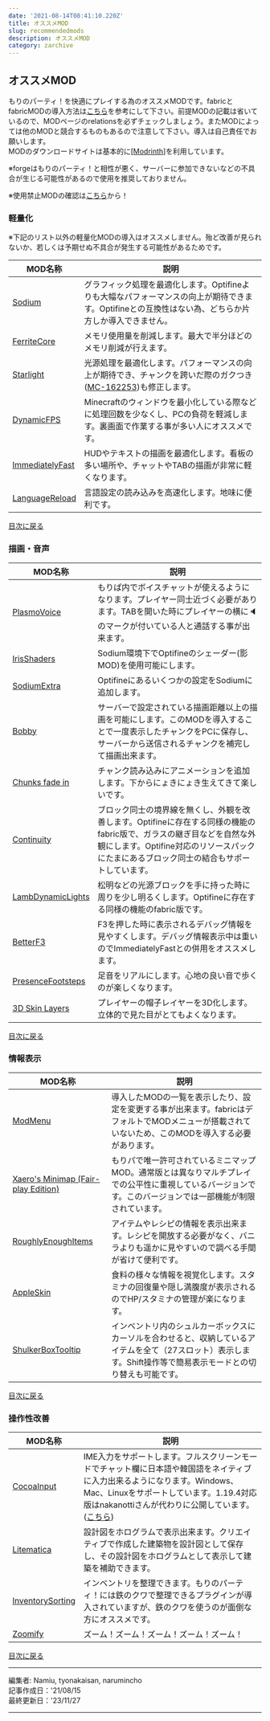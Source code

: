 ```yaml
---
date: '2021-08-14T08:41:10.220Z'
title: オススメMOD
slug: recommendedmods
description: オススメMOD
category: zarchive
---
```

## オススメMOD

もりのパーティ！を快適にプレイする為のオススメMODです。fabricとfabricMODの導入方法は[こちら](https://wiki.morino.party/performanceup)を参考にして下さい。前提MODの記載は省いているので、MODページのrelationsを必ずチェックしましょう。またMODによっては他のMODと競合するものもあるので注意して下さい。導入は自己責任でお願いします。  
MODのダウンロードサイトは基本的に[[Modrinth](https://modrinth.com/)]を利用しています。

※forgeはもりのパーティ！と相性が悪く、サーバーに参加できないなどの不具合が生じる可能性があるので使用を推奨しておりません。

※使用禁止MODの確認は[こちら](https://wiki.morino.party/bannedmods)から！

### 軽量化

※下記のリスト以外の軽量化MODの導入はオススメしません。殆ど改善が見られないか、若しくは予期せぬ不具合が発生する可能性があるためです。

| MOD名称 | 説明 |
| ------- | ------- |
| [Sodium](https://modrinth.com/mod/sodium) | グラフィック処理を最適化します。Optifineよりも大幅なパフォーマンスの向上が期待できます。Optifineとの互換性はない為、どちらか片方しか導入できません。 |
| [FerriteCore](https://modrinth.com/mod/ferrite-core) | メモリ使用量を削減します。最大で半分ほどのメモリ削減が行えます。 |
| [Starlight](https://modrinth.com/mod/starlight) | 光源処理を最適化します。パフォーマンスの向上が期待でき、チャンクを跨いだ際のガクつき([MC-162253](https://bugs.mojang.com/browse/MC-162253))も修正します。 |
| [DynamicFPS](https://modrinth.com/mod/dynamic-fps) | Minecraftのウィンドウを最小化している際などに処理回数を少なくし、PCの負荷を軽減します。裏画面で作業する事が多い人にオススメです。 |
| [ImmediatelyFast](https://modrinth.com/mod/immediatelyfast) | HUDやテキストの描画を最適化します。看板の多い場所や、チャットやTABの描画が非常に軽くなります。 |
| [LanguageReload](https://modrinth.com/mod/language-reload) | 言語設定の読み込みを高速化します。地味に便利です。 |

[目次に戻る](#index)

### 描画・音声

| MOD名称 | 説明 |
| ------- | ------- |
| [PlasmoVoice](https://modrinth.com/plugin/plasmo-voice) | もりぱ内でボイスチャットが使えるようになります。プレイヤー同士近づく必要があります。TABを開いた時にプレイヤーの横に🔈のマークが付いている人と通話する事が出来ます。 |
| [IrisShaders](https://modrinth.com/mod/iris) | Sodium環境下でOptifineのシェーダー(影MOD)を使用可能にします。 |
| [SodiumExtra](https://modrinth.com/mod/sodium-extra) | Optifineにあるいくつかの設定をSodiumに追加します。 |
| [Bobby](https://modrinth.com/mod/bobby) | サーバーで設定されている描画距離以上の描画を可能にします。このMODを導入することで一度表示したチャンクをPCに保存し、サーバーから送信されるチャンクを補完して描画出来ます。 |
| [Chunks fade in](https://modrinth.com/mod/chunks-fade-in) | チャンク読み込みにアニメーションを追加します。下からにょきにょき生えてきて楽しいです。 |
| [Continuity](https://modrinth.com/mod/continuity) | ブロック同士の境界線を無くし、外観を改善します。Optifineに存在する同様の機能のfabric版で、ガラスの継ぎ目などを自然な外観にします。Optifine対応のリソースパックにたまにあるブロック同士の結合もサポートしています。 |
| [LambDynamicLights](https://modrinth.com/mod/lambdynamiclights) | 松明などの光源ブロックを手に持った時に周りを少し明るくします。Optifineに存在する同様の機能のfabric版です。 |
| [BetterF3](https://modrinth.com/mod/betterf3) | F3を押した時に表示されるデバッグ情報を見やすくします。デバッグ情報表示中は重いのでImmediatelyFastとの併用をオススメします。 |
| [PresenceFootsteps](https://modrinth.com/mod/presence-footsteps) | 足音をリアルにします。心地の良い音で歩くのが楽しくなります。 |
| [3D Skin Layers](https://modrinth.com/mod/3dskinlayers) | プレイヤーの帽子レイヤーを3D化します。立体的で見た目がとてもよくなります。 |

[目次に戻る](#index)

### 情報表示

| MOD名称 | 説明 |
| ------- | ------- |
| [ModMenu](https://modrinth.com/mod/modmenu) | 導入したMODの一覧を表示したり、設定を変更する事が出来ます。fabricはデフォルトでMODメニューが搭載されていないため、このMODを導入する必要があります。 |
| [Xaero's Minimap (Fair-play Edition)](https://www.curseforge.com/minecraft/mc-mods/xaeros-minimap-fair-play-edition) | もりパで唯一許可されているミニマップMOD。通常版とは異なりマルチプレイでの公平性に重視しているバージョンです。このバージョンでは一部機能が制限されています。 |
| [RoughlyEnoughItems](https://modrinth.com/mod/rei) | アイテムやレシピの情報を表示出来ます。レシピを開放する必要がなく、バニラよりも遥かに見やすいので調べる手間が省けて便利です。 |
| [AppleSkin](https://modrinth.com/mod/appleskin) | 食料の様々な情報を視覚化します。スタミナの回復量や隠し満腹度が表示されるのでHP/スタミナの管理が楽になります。 |
| [ShulkerBoxTooltip](https://modrinth.com/mod/shulkerboxtooltip) | インベントリ内のシュルカーボックスにカーソルを合わせると、収納しているアイテムを全て（27スロット）表示します。Shift操作等で簡易表示モードとの切り替えも可能です。 |

[目次に戻る](#index)

### 操作性改善

| MOD名称 | 説明 |
| ------- | ------- |
| [CocoaInput](https://www.curseforge.com/minecraft/mc-mods/cocoainput) | IME入力をサポートします。フルスクリーンモードでチャット欄に日本語や韓国語をネイティブに入力出来るようになります。Windows、Mac、Linuxをサポートしています。1.19.4対応版はnakanottiさんが代わりに公開しています。([こちら](https://github.com/nakanotti/CocoaInput/releases)) |
| [Litematica](https://curseforge.com/minecraft/mc-mods/litematica) | 設計図をホログラムで表示出来ます。クリエイティブで作成した建築物を設計図として保存し、その設計図をホログラムとして表示して建築を補助できます。 |
| [InventorySorting](https://modrinth.com/mod/inventory-sorting) | インベントリを整理できます。もりのパーティ！には鉄のクワで整理できるプラグインが導入されていますが、鉄のクワを使うのが面倒な方にオススメです。 |
| [Zoomify](https://modrinth.com/mod/zoomify) | ズーム！ズーム！ズーム！ズーム！ズーム！ |

[目次に戻る](#index)

---

編集者: Namiu, tyonakaisan, narumincho  
記事作成日：'21/08/15  
最終更新日：'23/11/27

---
